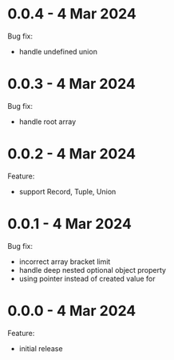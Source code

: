 # 0.0.4 - 4 Mar 2024
Bug fix:
- handle undefined union

# 0.0.3 - 4 Mar 2024
Bug fix:
- handle root array

# 0.0.2 - 4 Mar 2024
Feature:
- support Record, Tuple, Union

# 0.0.1 - 4 Mar 2024
Bug fix:
- incorrect array bracket limit
- handle deep nested optional object property
- using pointer instead of created value for

# 0.0.0 - 4 Mar 2024
Feature:
- initial release
